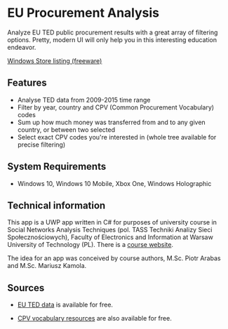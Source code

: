 # EU Procurement Analysis

Analyze EU TED public procurement results with a great array of filtering options.
Pretty, modern UI will only help you in this interesting education endeavor.

[Windows Store listing (freeware)](https://www.microsoft.com/store/apps/9n864njlwstb)

## Features

* Analyse TED data from 2009-2015 time range
* Filter by year, country and CPV (Common Procurement Vocabulary) codes
* Sum up how much money was transferred from and to any given country, or between two selected
* Select exact CPV codes you're interested in (whole tree available for precise filtering)

## System Requirements

* Windows 10, Windows 10 Mobile, Xbox One, Windows Holographic

## Technical information

This app is a UWP app written in C# for purposes of university course
in Social Networks Analysis Techniques (pol. TASS Techniki Analizy Sieci Społecznościowych),
Faculty of Electronics and Information at Warsaw University of Technology (PL). There is
a [course website](https://studia.elka.pw.edu.pl/file/16Z/TASS.A/pub/).

The idea for an app was conceived by course authors,
M.Sc. Piotr Arabas and M.Sc. Mariusz Kamola.

## Sources

* [EU TED data](http://data.europa.eu/euodp/pl/data/dataset/ted-1) is available for free.

* [CPV vocabulary resources](https://simap.ted.europa.eu/cpv) are also available for free.
